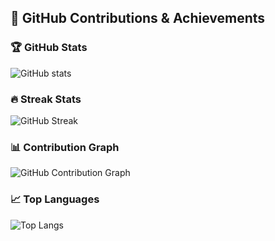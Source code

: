 ## 🚀 GitHub Contributions & Achievements

### 🏆 GitHub Stats
![GitHub stats](https://github-readme-stats.vercel.app/api?username=Ajay6601&show_icons=true&count_private=true&theme=radical)

### 🔥 Streak Stats
![GitHub Streak](https://github-readme-streak-stats.herokuapp.com/?user=Ajay6601&theme=radical)

### 📊 Contribution Graph
![GitHub Contribution Graph](https://github-readme-activity-graph.cyclic.app/graph?username=Ajay6601&theme=react-dark)

### 📈 Top Languages
![Top Langs](https://github-readme-stats.vercel.app/api/top-langs/?username=Ajay6601&layout=compact&theme=radical)




